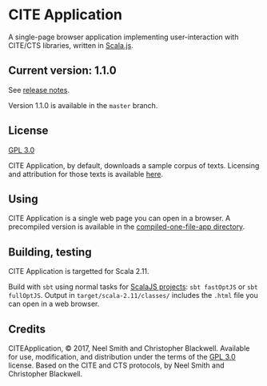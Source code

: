 # CITE Application

A single-page browser application implementing user-interaction with CITE/CTS libraries, written in [Scala.js](http://www.scala-js.org/).

## Current version: 1.1.0

See [release notes](releases.md).

Version 1.1.0 is available in the `master` branch.

## License

[GPL 3.0](https://opensource.org/licenses/gpl-3.0.html)

CITE Application, by default, downloads a sample corpus of texts. Licensing and attribution for those texts is available [here](https://raw.githubusercontent.com/Eumaeus/cts-demo-corpus/master/CEX-Files/LICENSE.markdown).

## Using

CITE Application is a single web page you can open in a browser.  A precompiled version is available in the [compiled-one-file-app directory](compiled-one-file-app).

## Building, testing

CITE Application is targetted for Scala 2.11.

Build with `sbt` using normal tasks for [ScalaJS projects](https://www.scala-js.org/doc/project/building.html):  `sbt fastOptJS` or `sbt fullOptJS`.  Output in `target/scala-2.11/classes/` includes the `.html` file you can open in a web browser.


## Credits

CITEApplication, © 2017, Neel Smith and Christopher Blackwell. Available for use, modification, and distribution under the terms of the [GPL 3.0](https://opensource.org/licenses/gpl-3.0.html) license. Based on the CITE and CTS protocols, by Neel Smith and Christopher Blackwell.
